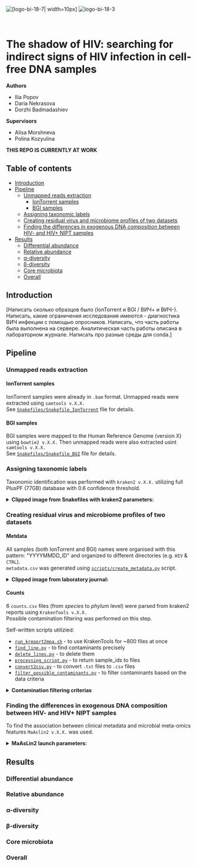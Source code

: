 ![[logo-bi-18-7| width=10px]](https://user-images.githubusercontent.com/90496643/169656572-a93ad3c6-2e70-481a-b749-470e02f84e7e.svg#gh-dark-mode-only)
![logo-bi-18-3](https://user-images.githubusercontent.com/90496643/169656574-08b10a55-abe4-401b-bdd2-c9518c4c4f38.svg#gh-light-mode-only)

</br>

# The shadow of HIV: searching for indirect signs of HIV infection in cell-free DNA samples

**Authors**  
- Ilia Popov
- Daria Nekrasova
- Dorzhi Badmadashiev


**Supervisors**
- Alisa Morshneva
- Polina Kozyulina

**THIS REPO IS CURRENTLY AT WORK**

## Table of contents

- [Introduction](#introduction)
- [Pipeline](#pipeline)
  - [Unmapped reads extraction](#unmapped-reads-extraction)
    - [IonTorrent samples](#iontorrent-samples)
    - [BGI samples](#bgi-samples)
  - [Assigning taxonomic labels](#assigning-taxonomic-labels)
  - [Creating residual virus and microbiome profiles of two datasets](#creating-residual-virus-and-microbiome-profiles-of-two-datasets)
  - [Finding the differences in exogenous DNA composition between HIV- and HIV+ NIPT samples](#finding-the-differences-in-exogenous-dna-composition-between-hiv--and-hiv-nipt-samples)
- [Results](#results)
  - [Differential abundance](#differential-abundance)
  - [Relative abundance](#relative-abundance)
  - [α-diversity](#α-diversity)
  - [β-diversity](#β-diversity)
  - [Core microbiota](#core-microbiota)
  - [Overall](#overall)

## Introduction

[Написать сколько образцов было (IonTorrent и BGI / ВИЧ+ и ВИЧ-). Написать, какие ограничения исследования имеются - диагностика ВИЧ инфекции с помощью опросников. Написать, что часть работы была выполнена на сервере. Аналитическая часть работы описана в лабораторном журнале. Написать про разные среды для conda.]

## Pipeline

### Unmapped reads extraction

#### IonTorrent samples

IonTorrent samples were already in `.bam` format. Unmapped reads were extracted using `samtools v.X.X.`<br>
See [`Snakefiles/Snakefile_IonTorrent`](https://github.com/iliapopov17/The-shadow-of-HIV/blob/main/Snakefiles/Snakefile_IonTorrent) file for details.

#### BGI samples

BGI samples were mapped to the Human Reference Genome (version X) using `bowtie2 v.X.X.` Then unmapped reads were also extracted usint `samtools v.X.X.`<br>
See [`Snakefiles/Snakefile_BGI`](https://github.com/iliapopov17/The-shadow-of-HIV/blob/main/Snakefiles/Snakefile_BGI) file for details.

### Assigning taxonomic labels

Taxonomic identification was performed with `kraken2 v.X.X.` utilizing full PlusPF (77GB) database with 0.6 confidence threshold.

<details><summary>
<b>Clipped image from Snakefiles with kraken2 parameters:</b>
</summary><br> 

```
rule kraken:
    input:
        fastq="fastq_BGI/{sample}_unmapped.fastq",
        db="/path/to/kraken2_db" #enter path to db
    output:
        report = "kraken_report_BGI/{sample}_kraken_report.txt",
        out = "kraken_output_BGI/{sample}_kraken_output.txt"
    shell:
        """
        kraken2 --db {input.db} --output {output.out} \
        --report {output.report} --confidence 0.60 {input.fastq}
        """
```
  
</details>

### Creating residual virus and microbiome profiles of two datasets

#### Metdata

All samples (both IonTorrent and BGI)  names were organised with this pattern: "YYYYMMDD_ID" and organized to different directories (e.g. `HIV` & `CTRL`). <br>
`metadata.csv` was generated using [`scripts/create_metadata.py`](https://github.com/iliapopov17/The-shadow-of-HIV/blob/main/scripts/create_metadata.py) script.

<details><summary>
<b>Clipped image from laboratory journal:</b>
</summary><br> 

```python
# Usage
# {path_to_script} {path_to_HIV_samples} {path_to_ctrl_samples} {output_file_name}
%run scripts/create_metadata.py HIV/ CTRL/ metadata.csv
```
</details>

#### Counts

6 `counts.csv` files (from _species_ to _phylum_ level) were parsed from kraken2 reports using `KrakenTools v.X.X.` <br>
Possible contamination filtering was performed on this step. <br>

Self-written scripts utilizied:
- [`run_kreport2mpa.sh`](https://github.com/iliapopov17/The-shadow-of-HIV/blob/main/scripts/run_kreport2mpa.sh) - to use KrakenTools for ~800 files at once
- [`find_line.py`](https://github.com/iliapopov17/The-shadow-of-HIV/blob/main/scripts/find_line.py) - to find contaminants precisely
- [`delete_lines.py`](https://github.com/iliapopov17/The-shadow-of-HIV/blob/main/scripts/delete_lines.py) - to delete them
- [`processing_script.py`](https://github.com/iliapopov17/The-shadow-of-HIV/blob/main/scripts/processing_script.py) - to return sample_ids to files
- [`convert2csv.py`](https://github.com/iliapopov17/The-shadow-of-HIV/blob/main/scripts/convert2csv.py) - to convert `.txt` files to `.csv` files
- [`filter_possible_contaminants.py`](https://github.com/iliapopov17/The-shadow-of-HIV/blob/main/scripts/filter_possible_contaminants.py) - to filter contaminants based on the data criteria

<details><summary>
<b>Contamination filtering criterias</b>
</summary><br> 
The criteria about identifying and removing potential contamination in our data is based on the collection dates of the samples.

When analyzing cell-free DNA from various samples, ideally, the organisms (taxa) detected should be distributed somewhat randomly across different samples, depending on their source, environment, etc. If certain organisms appear only in samples that were collected on the same date, this pattern might suggest that those organisms weren't actually present in the samples originally but were introduced accidentally on that particular day—possibly during sample collection, processing, or handling.

**Key Points**:

- **Same Date, Same Taxon**: If we find that a specific organism (taxon) appears exclusively in samples that were all collected on the same date, and this organism does not appear in samples from other dates, it might indicate contamination.
- **Cross-Verification**: Check if this organism appears in other samples that are not from that specific date. If it doesn’t, this supports the contamination theory.
- **Removal of Suspected Data**: To ensure the integrity of data analysis, these suspected contaminated data points should be removed before performing further analysis.

Due to limitation this filtration will be performed only on _species_ level. Because we can filter out _Klebsiella variicola_ that was found only on 2022/03/03, but we cannot remove the whole _Klebsiella_ genus.

In addition, the following taxa were weeded out of the data:
- _Cutibacterium acne_
- All bacteriophages
</details>

### Finding the differences in exogenous DNA composition between HIV- and HIV+ NIPT samples

To find the association between clinical metadata and microbial meta-omics features `MaAslin2 v.X.X.` was used.

<details><summary>
<b>MaAsLin2 launch parameters:</b>
</summary><br> 

```r
fit_data = Maaslin2(input_data     = counts, 
                    input_metadata = metadata, 
                    min_prevalence = 0,
                    normalization  = "TSS",
                    output         = "MaAsLin2_results",
                    analysis_method = "LM",
                    max_significance = 0.2,
                    correction = "BH",
                    plot_heatmap = TRUE,
                    plot_scatter = TRUE,
                    fixed_effects  = c("HIV_status"))
```
</details>

## Results

### Differential abundance

### Relative abundance

### α-diversity

### β-diversity

### Core microbiota

### Overall

